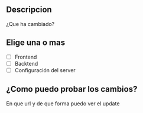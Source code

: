 ## Descripcion
¿Que ha cambiado?

## Elige una o mas
- [ ] Frontend
- [ ] Backtend
- [ ] Configuración del server

## ¿Como puedo probar los cambios?
En que url y de que forma puedo ver el update
